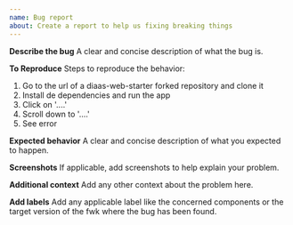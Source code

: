 ```yaml
---
name: Bug report
about: Create a report to help us fixing breaking things
---
```


**Describe the bug**
A clear and concise description of what the bug is.

**To Reproduce**
Steps to reproduce the behavior:

1. Go to the url of a diaas-web-starter forked repository and clone it
2. Install de dependencies and run the app
3. Click on '....'
4. Scroll down to '....'
5. See error

**Expected behavior**
A clear and concise description of what you expected to happen.

**Screenshots**
If applicable, add screenshots to help explain your problem.

**Additional context**
Add any other context about the problem here.

**Add labels**
Add any applicable label like the concerned components or the target version of the fwk where the bug has been found.
